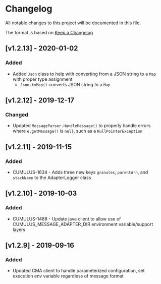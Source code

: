 # Changelog

All notable changes to this project will be documented in this file.

The format is based on [Keep a Changelog](http://keepachangelog.com/en/1.0.0/)

## [v1.2.13] - 2020-01-02

### Added

- Added `Json` class to help with converting from a JSON string to a `Map` with proper type assignment
  - `Json.toMap()` converts JSON string to a `Map`

## [v1.2.12] - 2019-12-17

### Changed

- Updated `MessageParser.HandleMessage()` to properly handle errors where `e.getMessage()` is `null`, such as a `NullPointerException`

## [v1.2.11] - 2019-11-15

### Added

- CUMULUS-1634 - Adds three new keys `granules`, `parentArn`, and `stackName` to the AdapterLogger class

## [v1.2.10] - 2019-10-03

### Added

- CUMULUS-1488 - Update java client to allow use of CUMULUS_MESSAGE_ADAPTER_DIR environment variable/support layers

## [v1.2.9] - 2019-09-16

### Added

- Updated CMA client to handle parameterized configuration, set execution env variable regardless of message format
